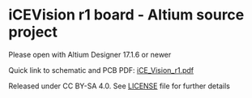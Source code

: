 iCEVision r1 board - Altium source project
===========================================

Please open with Altium Designer 17.1.6 or newer

Quick link to schematic and PCB PDF:
[iCE_Vision_r1.pdf](iCE_Vision_r1.pdf)


Released under CC BY-SA 4.0. See [LICENSE](LICENSE) file for further details